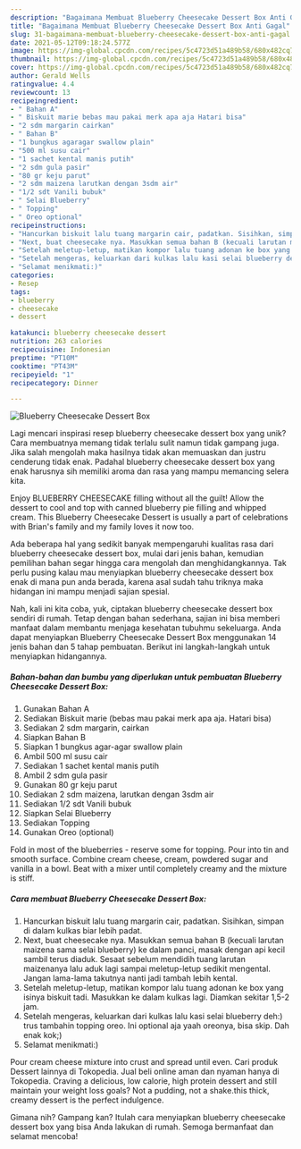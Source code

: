 ```yaml
---
description: "Bagaimana Membuat Blueberry Cheesecake Dessert Box Anti Gagal"
title: "Bagaimana Membuat Blueberry Cheesecake Dessert Box Anti Gagal"
slug: 31-bagaimana-membuat-blueberry-cheesecake-dessert-box-anti-gagal
date: 2021-05-12T09:18:24.577Z
image: https://img-global.cpcdn.com/recipes/5c4723d51a489b58/680x482cq70/blueberry-cheesecake-dessert-box-foto-resep-utama.jpg
thumbnail: https://img-global.cpcdn.com/recipes/5c4723d51a489b58/680x482cq70/blueberry-cheesecake-dessert-box-foto-resep-utama.jpg
cover: https://img-global.cpcdn.com/recipes/5c4723d51a489b58/680x482cq70/blueberry-cheesecake-dessert-box-foto-resep-utama.jpg
author: Gerald Wells
ratingvalue: 4.4
reviewcount: 13
recipeingredient:
- " Bahan A"
- " Biskuit marie bebas mau pakai merk apa aja Hatari bisa"
- "2 sdm margarin cairkan"
- " Bahan B"
- "1 bungkus agaragar swallow plain"
- "500 ml susu cair"
- "1 sachet kental manis putih"
- "2 sdm gula pasir"
- "80 gr keju parut"
- "2 sdm maizena larutkan dengan 3sdm air"
- "1/2 sdt Vanili bubuk"
- " Selai Blueberry"
- " Topping"
- " Oreo optional"
recipeinstructions:
- "Hancurkan biskuit lalu tuang margarin cair, padatkan. Sisihkan, simpan di dalam kulkas biar lebih padat."
- "Next, buat cheesecake nya. Masukkan semua bahan B (kecuali larutan maizena sama selai blueberry) ke dalam panci, masak dengan api kecil sambil terus diaduk. Sesaat sebelum mendidih tuang larutan maizenanya lalu aduk lagi sampai meletup-letup sedikit mengental. Jangan lama-lama takutnya nanti jadi tambah lebih kental."
- "Setelah meletup-letup, matikan kompor lalu tuang adonan ke box yang isinya biskuit tadi. Masukkan ke dalam kulkas lagi. Diamkan sekitar 1,5-2 jam."
- "Setelah mengeras, keluarkan dari kulkas lalu kasi selai blueberry deh:) trus tambahin topping oreo. Ini optional aja yaah oreonya, bisa skip. Dah enak kok;)"
- "Selamat menikmati:)"
categories:
- Resep
tags:
- blueberry
- cheesecake
- dessert

katakunci: blueberry cheesecake dessert 
nutrition: 263 calories
recipecuisine: Indonesian
preptime: "PT10M"
cooktime: "PT43M"
recipeyield: "1"
recipecategory: Dinner

---
```



![Blueberry Cheesecake Dessert Box](https://img-global.cpcdn.com/recipes/5c4723d51a489b58/680x482cq70/blueberry-cheesecake-dessert-box-foto-resep-utama.jpg)

Lagi mencari inspirasi resep blueberry cheesecake dessert box yang unik? Cara membuatnya memang tidak terlalu sulit namun tidak gampang juga. Jika salah mengolah maka hasilnya tidak akan memuaskan dan justru cenderung tidak enak. Padahal blueberry cheesecake dessert box yang enak harusnya sih memiliki aroma dan rasa yang mampu memancing selera kita.

Enjoy BLUEBERRY CHEESECAKE filling without all the guilt! Allow the dessert to cool and top with canned blueberry pie filling and whipped cream. This Blueberry Cheesecake Dessert is usually a part of celebrations with Brian&#39;s family and my family loves it now too.

Ada beberapa hal yang sedikit banyak mempengaruhi kualitas rasa dari blueberry cheesecake dessert box, mulai dari jenis bahan, kemudian pemilihan bahan segar hingga cara mengolah dan menghidangkannya. Tak perlu pusing kalau mau menyiapkan blueberry cheesecake dessert box enak di mana pun anda berada, karena asal sudah tahu triknya maka hidangan ini mampu menjadi sajian spesial.


Nah, kali ini kita coba, yuk, ciptakan blueberry cheesecake dessert box sendiri di rumah. Tetap dengan bahan sederhana, sajian ini bisa memberi manfaat dalam membantu menjaga kesehatan tubuhmu sekeluarga. Anda dapat menyiapkan Blueberry Cheesecake Dessert Box menggunakan 14 jenis bahan dan 5 tahap pembuatan. Berikut ini langkah-langkah untuk menyiapkan hidangannya.

<!--inarticleads1-->

##### Bahan-bahan dan bumbu yang diperlukan untuk pembuatan Blueberry Cheesecake Dessert Box:

1. Gunakan  Bahan A
1. Sediakan  Biskuit marie (bebas mau pakai merk apa aja. Hatari bisa)
1. Sediakan 2 sdm margarin, cairkan
1. Siapkan  Bahan B
1. Siapkan 1 bungkus agar-agar swallow plain
1. Ambil 500 ml susu cair
1. Sediakan 1 sachet kental manis putih
1. Ambil 2 sdm gula pasir
1. Gunakan 80 gr keju parut
1. Sediakan 2 sdm maizena, larutkan dengan 3sdm air
1. Sediakan 1/2 sdt Vanili bubuk
1. Siapkan  Selai Blueberry
1. Sediakan  Topping
1. Gunakan  Oreo (optional)


Fold in most of the blueberries - reserve some for topping. Pour into tin and smooth surface. Combine cream cheese, cream, powdered sugar and vanilla in a bowl. Beat with a mixer until completely creamy and the mixture is stiff. 

<!--inarticleads2-->

##### Cara membuat Blueberry Cheesecake Dessert Box:

1. Hancurkan biskuit lalu tuang margarin cair, padatkan. Sisihkan, simpan di dalam kulkas biar lebih padat.
1. Next, buat cheesecake nya. Masukkan semua bahan B (kecuali larutan maizena sama selai blueberry) ke dalam panci, masak dengan api kecil sambil terus diaduk. Sesaat sebelum mendidih tuang larutan maizenanya lalu aduk lagi sampai meletup-letup sedikit mengental. Jangan lama-lama takutnya nanti jadi tambah lebih kental.
1. Setelah meletup-letup, matikan kompor lalu tuang adonan ke box yang isinya biskuit tadi. Masukkan ke dalam kulkas lagi. Diamkan sekitar 1,5-2 jam.
1. Setelah mengeras, keluarkan dari kulkas lalu kasi selai blueberry deh:) trus tambahin topping oreo. Ini optional aja yaah oreonya, bisa skip. Dah enak kok;)
1. Selamat menikmati:)


Pour cream cheese mixture into crust and spread until even. Cari produk Dessert lainnya di Tokopedia. Jual beli online aman dan nyaman hanya di Tokopedia. Craving a delicious, low calorie, high protein dessert and still maintain your weight loss goals? Not a pudding, not a shake.this thick, creamy dessert is the perfect indulgence. 

Gimana nih? Gampang kan? Itulah cara menyiapkan blueberry cheesecake dessert box yang bisa Anda lakukan di rumah. Semoga bermanfaat dan selamat mencoba!
